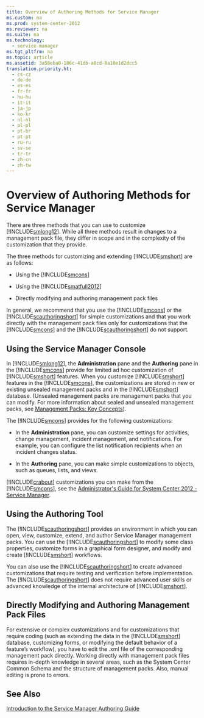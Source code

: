 ```yaml
---
title: Overview of Authoring Methods for Service Manager
ms.custom: na
ms.prod: system-center-2012
ms.reviewer: na
ms.suite: na
ms.technology: 
  - service-manager
ms.tgt_pltfrm: na
ms.topic: article
ms.assetid: 3a58eba0-186c-41db-a8cd-0a10e1d2dcc5
translation.priority.ht: 
  - cs-cz
  - de-de
  - es-es
  - fr-fr
  - hu-hu
  - it-it
  - ja-jp
  - ko-kr
  - nl-nl
  - pl-pl
  - pt-br
  - pt-pt
  - ru-ru
  - sv-se
  - tr-tr
  - zh-cn
  - zh-tw
---
```

# Overview of Authoring Methods for Service Manager
There are three methods that you can use to customize [!INCLUDE[smlong12](../../../sm/deploy/deploy-guide/includes/smlong12_md.md)]. While all three methods result in changes to a management pack file, they differ in scope and in the complexity of the customization that they provide.  
  
 The three methods for customizing and extending [!INCLUDE[smshort](../../../sm/deploy/deploy-guide/includes/smshort_md.md)] are as follows:  
  
-   Using the [!INCLUDE[smcons](../../../sm/deploy/deploy-guide/includes/smcons_md.md)]  
  
-   Using the [!INCLUDE[smatfull2012](../../../sm/manage/author/includes/smatfull2012_md.md)]  
  
-   Directly modifying and authoring management pack files  
  
 In general, we recommend that you use the [!INCLUDE[smcons](../../../sm/deploy/deploy-guide/includes/smcons_md.md)] or the [!INCLUDE[scauthoringshort](../../../sm/manage/author/includes/scauthoringshort_md.md)] for simple customizations and that you work directly with the management pack files only for customizations that the [!INCLUDE[smcons](../../../sm/deploy/deploy-guide/includes/smcons_md.md)] and the [!INCLUDE[scauthoringshort](../../../sm/manage/author/includes/scauthoringshort_md.md)] do not support.  
  
## Using the Service Manager Console  
 In [!INCLUDE[smlong12](../../../sm/deploy/deploy-guide/includes/smlong12_md.md)], the **Administration** pane and the **Authoring** pane in the [!INCLUDE[smcons](../../../sm/deploy/deploy-guide/includes/smcons_md.md)] provide for limited ad hoc customization of [!INCLUDE[smshort](../../../sm/deploy/deploy-guide/includes/smshort_md.md)] features. When you customize [!INCLUDE[smshort](../../../sm/deploy/deploy-guide/includes/smshort_md.md)] features in the [!INCLUDE[smcons](../../../sm/deploy/deploy-guide/includes/smcons_md.md)], the customizations are stored in new or existing unsealed management packs and in the [!INCLUDE[smshort](../../../sm/deploy/deploy-guide/includes/smshort_md.md)] database. \(Unsealed management packs are management packs that you can modify. For more information about sealed and unsealed management packs, see [Management Packs: Key Concepts](../Topic/Management%20Packs:%20Key%20Concepts.md)\).  
  
 The [!INCLUDE[smcons](../../../sm/deploy/deploy-guide/includes/smcons_md.md)] provides for the following customizations:  
  
-   In the **Administration** pane, you can customize settings for activities, change management, incident management, and notifications. For example, you can configure the list notification recipients when an incident changes status.  
  
-   In the **Authoring** pane, you can make simple customizations to objects, such as queues, lists, and views.  
  
 [!INCLUDE[crabout](../../../sm/deploy/deploy-guide/includes/crabout_md.md)] customizations you can make from the [!INCLUDE[smcons](../../../sm/deploy/deploy-guide/includes/smcons_md.md)], see the [Administrator's Guide for System Center 2012 \- Service Manager](http://go.microsoft.com/fwlink/p/?LinkId=209669).  
  
## Using the Authoring Tool  
 The [!INCLUDE[scauthoringshort](../../../sm/manage/author/includes/scauthoringshort_md.md)] provides an environment in which you can open, view, customize, extend, and author Service Manager management packs. You can use the [!INCLUDE[scauthoringshort](../../../sm/manage/author/includes/scauthoringshort_md.md)] to modify some class properties, customize forms in a graphical form designer, and modify and create [!INCLUDE[smshort](../../../sm/deploy/deploy-guide/includes/smshort_md.md)] workflows.  
  
 You can also use the [!INCLUDE[scauthoringshort](../../../sm/manage/author/includes/scauthoringshort_md.md)] to create advanced customizations that require testing and verification before implementation. The [!INCLUDE[scauthoringshort](../../../sm/manage/author/includes/scauthoringshort_md.md)] does not require advanced user skills or advanced knowledge of the internal architecture of [!INCLUDE[smshort](../../../sm/deploy/deploy-guide/includes/smshort_md.md)].  
  
## Directly Modifying and Authoring Management Pack Files  
 For extensive or complex customizations and for customizations that require coding \(such as extending the data in the [!INCLUDE[smshort](../../../sm/deploy/deploy-guide/includes/smshort_md.md)] database, customizing forms, or modifying the default behavior of a feature’s workflow\), you have to edit the .xml file of the corresponding management pack directly. Working directly with management pack files requires in\-depth knowledge in several areas, such as the System Center Common Schema and the structure of management packs. Also, manual editing is prone to errors.  
  
## See Also  
 [Introduction to the Service Manager Authoring Guide](../../../sm/manage/author/Introduction-to-the-Service-Manager-Authoring-Guide.md)